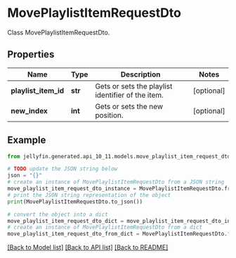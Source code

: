 # MovePlaylistItemRequestDto

Class MovePlaylistItemRequestDto.

## Properties

Name | Type | Description | Notes
------------ | ------------- | ------------- | -------------
**playlist_item_id** | **str** | Gets or sets the playlist identifier of the item. | [optional] 
**new_index** | **int** | Gets or sets the new position. | [optional] 

## Example

```python
from jellyfin.generated.api_10_11.models.move_playlist_item_request_dto import MovePlaylistItemRequestDto

# TODO update the JSON string below
json = "{}"
# create an instance of MovePlaylistItemRequestDto from a JSON string
move_playlist_item_request_dto_instance = MovePlaylistItemRequestDto.from_json(json)
# print the JSON string representation of the object
print(MovePlaylistItemRequestDto.to_json())

# convert the object into a dict
move_playlist_item_request_dto_dict = move_playlist_item_request_dto_instance.to_dict()
# create an instance of MovePlaylistItemRequestDto from a dict
move_playlist_item_request_dto_from_dict = MovePlaylistItemRequestDto.from_dict(move_playlist_item_request_dto_dict)
```
[[Back to Model list]](../README.md#documentation-for-models) [[Back to API list]](../README.md#documentation-for-api-endpoints) [[Back to README]](../README.md)


